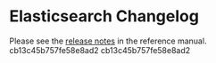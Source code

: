 # Elasticsearch Changelog

Please see the [release notes](https://www.elastic.co/guide/en/elasticsearch/reference/current/es-release-notes.html) in the reference manual.
cb13c45b757fe58e8ad2
cb13c45b757fe58e8ad2
